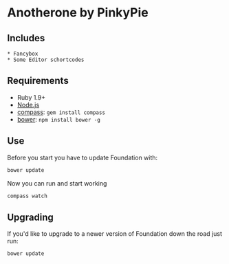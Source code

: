 # Anotherone by PinkyPie


## Includes
	
	* Fancybox
	* Some Editor schortcodes


## Requirements

  * Ruby 1.9+
  * [Node.js](http://nodejs.org)
  * [compass](http://compass-style.org/): `gem install compass`
  * [bower](http://bower.io): `npm install bower -g`

## Use
  
Before you start you have to update Foundation with:

```bash
bower update
```

Now you can run and start working

```bash
compass watch
```

## Upgrading

If you'd like to upgrade to a newer version of Foundation down the road just run:


```bash
bower update
```
